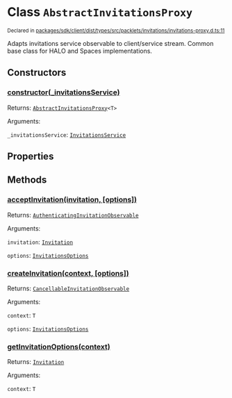 # Class `AbstractInvitationsProxy`
<sub>Declared in [packages/sdk/client/dist/types/src/packlets/invitations/invitations-proxy.d.ts:11]()</sub>


Adapts invitations service observable to client/service stream.
Common base class for HALO and Spaces implementations.


## Constructors
### [constructor(_invitationsService)]()



Returns: <code>[AbstractInvitationsProxy](/api/@dxos/react-client/classes/AbstractInvitationsProxy)&lt;T&gt;</code>

Arguments: 

`_invitationsService`: <code>[InvitationsService](/api/@dxos/react-client/interfaces/InvitationsService)</code>


## Properties


## Methods
### [acceptInvitation(invitation, \[options\])]()



Returns: <code>[AuthenticatingInvitationObservable](/api/@dxos/react-client/interfaces/AuthenticatingInvitationObservable)</code>

Arguments: 

`invitation`: <code>[Invitation](/api/@dxos/react-client/interfaces/Invitation)</code>

`options`: <code>[InvitationsOptions](/api/@dxos/react-client/types/InvitationsOptions)</code>

### [createInvitation(context, \[options\])]()



Returns: <code>[CancellableInvitationObservable](/api/@dxos/react-client/interfaces/CancellableInvitationObservable)</code>

Arguments: 

`context`: <code>T</code>

`options`: <code>[InvitationsOptions](/api/@dxos/react-client/types/InvitationsOptions)</code>

### [getInvitationOptions(context)]()



Returns: <code>[Invitation](/api/@dxos/react-client/interfaces/Invitation)</code>

Arguments: 

`context`: <code>T</code>
